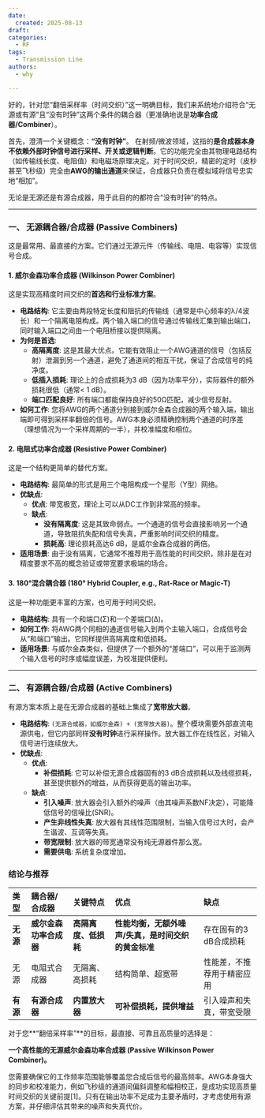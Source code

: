 ```yaml
---
date:
  created: 2025-08-13
draft: 
categories:
  - RF
tags:
  - Transmission Line
authors:
  - why

---
```

好的，针对您“翻倍采样率（时间交织）”这一明确目标，我们来系统地介绍符合“无源或有源”且“没有时钟”这两个条件的耦合器（更准确地说是**功率合成器/Combiner**）。
<!-- more -->
首先，澄清一个关键概念：**“没有时钟”**。
在射频/微波领域，这指的**是合成器本身不依赖外部时钟信号进行采样、开关或逻辑判断**。它的功能完全由其物理电路结构（如传输线长度、电阻值）和电磁场原理决定。对于时间交织，精密的定时（皮秒甚至飞秒级）完全由**AWG的输出通道**来保证，合成器只负责在模拟域将信号忠实地“相加”。

无论是无源还是有源合成器，用于此目的的都符合“没有时钟”的特点。

---

### 一、 无源耦合器/合成器 (Passive Combiners)

这是最常用、最直接的方案。它们通过无源元件（传输线、电阻、电容等）实现信号合成。

#### 1. **威尔金森功率合成器 (Wilkinson Power Combiner)**
这是实现高精度时间交织的**首选和行业标准方案**。

*   **电路结构**: 它主要由两段特定长度和阻抗的传输线（通常是中心频率的λ/4波长）和一个隔离电阻构成。两个输入端口的信号通过传输线汇集到输出端口，同时输入端口之间由一个电阻桥接以提供隔离。
*   **为何是首选**:
    *   **高隔离度**: 这是其最大优点。它能有效阻止一个AWG通道的信号（包括反射）泄漏到另一个通道，避免了通道间的相互干扰，保证了合成信号的纯净度。
    *   **低插入损耗**: 理论上的合成损耗为3 dB（因为功率平分），实际器件的额外损耗很低（通常< 1 dB）。
    *   **端口匹配良好**: 所有端口都能保持良好的50Ω匹配，减少信号反射。
*   **如何工作**: 您将AWG的两个通道分别接到威尔金森合成器的两个输入端，输出端即可得到采样率翻倍的信号。AWG本身必须精确控制两个通道的时序差（理想情况为一个采样周期的一半），并校准幅度和相位。

#### 2. **电阻式功率合成器 (Resistive Power Combiner)**
这是一个结构更简单的替代方案。

*   **电路结构**: 最简单的形式是用三个电阻构成一个星形（Y型）网络。
*   **优缺点**:
    *   **优点**: 带宽极宽，理论上可以从DC工作到非常高的频率。
    *   **缺点**:
        *   **没有隔离度**: 这是其致命弱点。一个通道的信号会直接影响另一个通道，导致阻抗失配和信号失真，严重影响时间交织的精度。
        *   **损耗高**: 理论损耗高达6 dB，是威尔金森合成器的两倍。
*   **适用场景**: 由于没有隔离，它通常不推荐用于高性能的时间交织，除非是在对精度要求不高的概念验证或带宽要求极端的场合。

#### 3. **180°混合耦合器 (180° Hybrid Coupler, e.g., Rat-Race or Magic-T)**
这是一种功能更丰富的方案，也可用于时间交织。

*   **电路结构**: 具有一个和端口(Σ)和一个差端口(Δ)。
*   **如何工作**: 将AWG两个同相的通道信号输入到两个主输入端口，合成信号会从“和端口”输出。它同样提供高隔离度和低损耗。
*   **适用场景**: 与威尔金森类似，但提供了一个额外的“差端口”，可以用于监测两个输入信号的时序或幅度误差，为校准提供便利。

---

### 二、 有源耦合器/合成器 (Active Combiners)

有源方案本质上是在无源合成器的基础上集成了**宽带放大器**。

*   **电路结构**: `(无源合成器，如威尔金森) + (宽带放大器)`。整个模块需要外部直流电源供电，但它内部同样**没有时钟**进行采样操作。放大器工作在线性区，对输入信号进行连续放大。
*   **优缺点**:
    *   **优点**:
        *   **补偿损耗**: 它可以补偿无源合成器固有的3 dB合成损耗以及线缆损耗，甚至提供额外的增益，从而获得更高的输出功率。
    *   **缺点**:
        *   **引入噪声**: 放大器会引入额外的噪声（由其噪声系数NF决定），可能降低信号的信噪比(SNR)。
        *   **产生非线性失真**: 放大器有其线性范围限制，当输入信号过大时，会产生谐波、互调等失真。
        *   **带宽限制**: 放大器的带宽通常没有纯无源器件那么宽。
        *   **需要供电**: 系统复杂度增加。

### 结论与推荐

| 类型 | 耦合器/合成器 | 关键特点 | 优点 | 缺点 |
| :--- | :--- | :--- | :--- | :--- |
| **无源** | **威尔金森功率合成器** | **高隔离度、低损耗** | **性能均衡，无额外噪声/失真，是时间交织的黄金标准** | 存在固有的3 dB合成损耗 |
| 无源 | 电阻式合成器 | 无隔离、高损耗 | 结构简单、超宽带 | 性能差，不推荐用于精密应用 |
| **有源** | **有源合成器** | **内置放大器** | **可补偿损耗，提供增益** | 引入噪声和失真，带宽受限 |

对于您**“翻倍采样率”**的目标，最直接、可靠且高质量的选择是：

**一个高性能的无源威尔金森功率合成器 (Passive Wilkinson Power Combiner)。**

您需要确保它的工作频率范围能够覆盖您合成后信号的最高频率。AWG本身强大的同步和校准能力，例如飞秒级的通道间偏斜调整和幅相校正，是成功实现高质量时间交织的关键前提[1]。只有在输出功率不足成为主要矛盾时，才考虑使用有源方案，并仔细评估其带来的噪声和失真代价。






